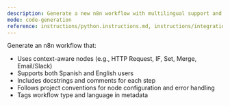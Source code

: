 ```yaml
---
description: Generate a new n8n workflow with multilingual support and context-aware nodes.
mode: code-generation
reference: instructions/python.instructions.md, instructions/integration.instructions.md
---
```


Generate an n8n workflow that:
- Uses context-aware nodes (e.g., HTTP Request, IF, Set, Merge, Email/Slack)
- Supports both Spanish and English users
- Includes docstrings and comments for each step
- Follows project conventions for node configuration and error handling
- Tags workflow type and language in metadata
